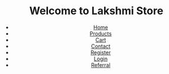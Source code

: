 <!DOCTYPE html><html lang="en">
<head>
    <meta charset="UTF-8">
    <meta name="viewport" content="width=device-width, initial-scale=1.0">
    <title>Lakshmi Store</title>
    <link rel="stylesheet" href="styles.css">
    <script src="https://cdnjs.cloudflare.com/ajax/libs/font-awesome/6.0.0/js/all.min.js" defer></script>
</head>
<body>
    <header>
        <h1>Welcome to Lakshmi Store</h1>
        <nav>
            <ul>
                <li><a href="index.html"><i class="fa fa-home"></i> Home</a></li>
                <li><a href="products.html"><i class="fa fa-box"></i> Products</a></li>
                <li><a href="cart.html"><i class="fa fa-shopping-cart"></i> Cart</a></li>
                <li><a href="contact.html"><i class="fa fa-envelope"></i> Contact</a></li>
                <li><a href="register.html"><i class="fa fa-user-plus"></i> Register</a></li>
                <li><a href="login.html"><i class="fa fa-sign-in-alt"></i> Login</a></li>
                <li><a href="referral.html"><i class="fa fa-share"></i> Referral</a></li>
            </ul>
        </nav>
    </header>
</body>
</html>